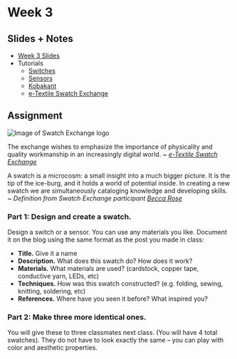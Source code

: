 # Week 3

## Slides + Notes
- [Week 3 Slides](https://docs.google.com/presentation/d/1BeL-JDjTNKolZ0wJs4RFRrPpSW8nbskoeuVZ8IG0Yfw/edit)
- Tutorials
  - [Switches](http://thesoftcircuiteer.net/soft-switches/)
  - [Sensors](http://thesoftcircuiteer.net/soft-sensors/)
  - [Kobakant](https://www.kobakant.at/DIY/?cat=26)
  - [e-Textile Swatch Exchange](http://etextile-summercamp.org/swatch-exchange/about/)

## Assignment
![Image of Swatch Exchange logo](http://lizastark.com/compcraftfall2016/wp-content/uploads/2016/09/Screen-Shot-2016-09-13-at-11.16.05-PM-1024x295.png)

The exchange wishes to emphasize the importance of physicality and quality workmanship in an increasingly digital world.
~ *[e-Textile Swatch Exchange](http://etextile-summercamp.org/swatch-exchange/about/)*

A swatch is a microcosm: a small insight into a much bigger picture. It is the tip of the ice-burg, and it holds a world of potential inside. In creating a new swatch we are simultaneously cataloging knowledge and developing skills.
~ *Definition from Swatch Exchange participant [Becca Rose](https://blog.beccarose.co.uk/2015/09/08/human-breadboards/)*

### Part 1: Design and create a swatch.
Design a switch or a sensor. You can use any materials you like. Document it on the blog using the same format as the post you made in class:
- **Title.** Give it a name
- **Description.** What does this swatch do? How does it work?
- **Materials.** What materials are used? (cardstock, copper tape, conductive yarn, LEDs, etc)
- **Techniques.** How was this swatch constructed? (e.g. folding, sewing, knitting, soldering, etc)
- **References.** Where have you seen it before? What inspired you?

### Part 2: Make three more identical ones. 
You will give these to three classmates next class. (You will have 4 total swatches). They do not have to look exactly the same – you can play with color and aesthetic properties.

